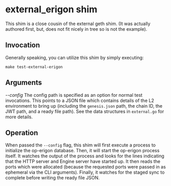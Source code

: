 # external_erigon shim

This shim is a close cousin of the external geth shim.  (It was actually
authored first, but, does not fit nicely in tree so is not the example).

## Invocation

Generally speaking, you can utilize this shim by simply executing:

```
make test-external-erigon
```

## Arguments

*--config <path>* The config path is specified as an option for normal test
invocations.  This points to a JSON file which contains details of the L2
environment to bring up (including the `genesis.json` path, the chain ID, the
JWT path, and a ready file path).  See the data structures in `external.go`
for more details.

## Operation

When passed the `--config` flag, this shim will first execute a process to
initialize the op-erigon database.  Then, it will start the op-erigon process
itself.  It watches the output of the process and looks for the lines
indicating that the HTTP server and Engine server have started up.  It then
reads the ports which were allocated (because the requested ports were
passed in as ephemeral via the CLI arguments).  Finally, it watches for the
staged sync to complete before writing the ready file JSON.
